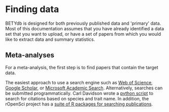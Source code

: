 # Finding data

BETYdb is designed for both previously published data and 'primary' data. 
Most of this documentation assumes that you have already identified a data set that you want to upload, or have a set of papers from which you would like to extract data and summary statistics.

## Meta-analyses

For a meta-analysis, the first step is to find papers that contain the target data.

The easiest approach to use a search engine such as [Web of Science](http://apps.webofknowledge.com/), [Google Scholar](https://www.scholar.google.com), or [Microsoft Academic Search](http://academic.research.microsoft.com/). 
Alternatively, searches can be submitted programmatically. Carl Davidson wrote a [python script](https://github.com/PecanProject/pecan/blob/master/modules/meta.analysis/inst/citation_search.py) to search for citations based on species and trait name. In addition, the rOpenSci project has a [suite of R packages for searching publications](http://ropensci.org/packages/#literature).
